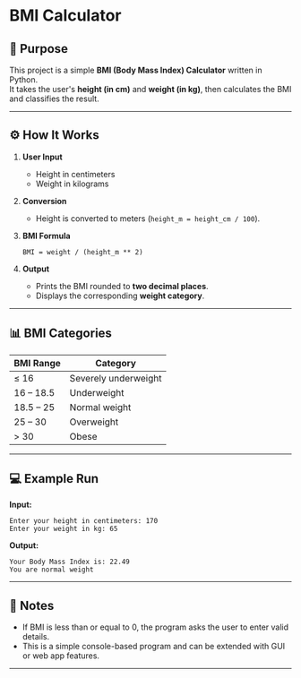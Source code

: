 
# BMI Calculator

## 📌 Purpose
This project is a simple **BMI (Body Mass Index) Calculator** written in Python.  
It takes the user's **height (in cm)** and **weight (in kg)**, then calculates the BMI and classifies the result.

---

## ⚙️ How It Works
1. **User Input**  
   - Height in centimeters  
   - Weight in kilograms  

2. **Conversion**  
   - Height is converted to meters (`height_m = height_cm / 100`).  

3. **BMI Formula**  
   ```
   BMI = weight / (height_m ** 2)
   ```

4. **Output**  
   - Prints the BMI rounded to **two decimal places**.  
   - Displays the corresponding **weight category**.  

---

## 📊 BMI Categories
| BMI Range | Category               |
|-----------|------------------------|
| ≤ 16      | Severely underweight   |
| 16 – 18.5 | Underweight            |
| 18.5 – 25 | Normal weight          |
| 25 – 30   | Overweight             |
| > 30      | Obese                  |

---

## 💻 Example Run
**Input:**  
```
Enter your height in centimeters: 170
Enter your weight in kg: 65
```

**Output:**  
```
Your Body Mass Index is: 22.49
You are normal weight
```

---

## 📝 Notes
- If BMI is less than or equal to 0, the program asks the user to enter valid details.  
- This is a simple console-based program and can be extended with GUI or web app features.

---
